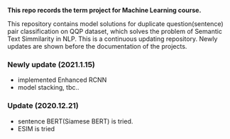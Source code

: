 **This repo records the term project for Machine Learning course.**

This repository contains model solutions for duplicate question(sentence) pair classification on QQP dataset, which solves the problem of Semantic Text Simmilarity in NLP. This is a continuous updating repository. Newly updates are shown before the documentation of the projects.

### Newly update (2021.1.15)
- implemented Enhanced RCNN
- model stacking, tbc..

### Update (2020.12.21)
- sentence BERT(Siamese BERT) is tried.
- ESIM is tried
